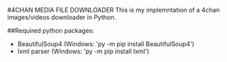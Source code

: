 #4CHAN MEDIA FILE DOWNLOADER
This is my implemntation of a 4chan images/videos downloader in Python.

##Required python packages:
* BeautifulSoup4 (Windows: 'py -m pip install BeautifulSoup4')
* lxml parser (Windows: 'py -m pip install lxml')
